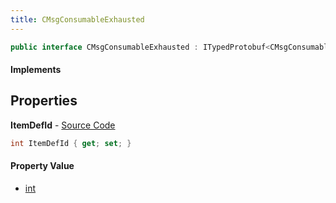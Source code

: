 ```yaml
---
title: CMsgConsumableExhausted
---
```


```csharp
public interface CMsgConsumableExhausted : ITypedProtobuf<CMsgConsumableExhausted>, INativeHandle
```

#### Implements

## Properties

**ItemDefId** - [Source Code](https://github.com/swiftly-solution/swiftlys2/blob/master/managed/src/SwiftlyS2.Generated/Protobufs/Interfaces/CMsgConsumableExhausted.cs#L13)

```csharp
int ItemDefId { get; set; }
```

#### Property Value

- [int](https://learn.microsoft.com/dotnet/api/system.int32)

